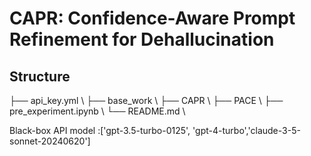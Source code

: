 # CAPR: Confidence-Aware Prompt Refinement for Dehallucination

## Structure
├── api_key.yml \\
├── base_work \\
├── CAPR \\
├── PACE \\
├── pre_experiment.ipynb \\
└── README.md \\

Black-box API model :['gpt-3.5-turbo-0125', 'gpt-4-turbo','claude-3-5-sonnet-20240620']
